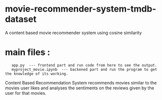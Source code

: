 # movie-recommender-system-tmdb-dataset
  A content based movie recommender system using cosine similarity
  
# main files : 
       app.py  --- frontend part and run code from here to see the output.
       myproject_movie.ipynb  --- backened part and run the program to get the knowledge of its working.
       
       
Content Based Recommendation System recommends movies similar to the movies user likes and analyses the sentiments on the reviews given by the user for that movies.



